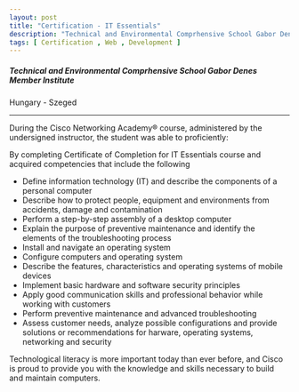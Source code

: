 ```yaml
---
layout: post
title: "Certification - IT Essentials"
description: "Technical and Environmental Comprhensive School Gabor Denes Member Institute"
tags: [ Certification , Web , Development ]
---
```


##### Technical and Environmental Comprhensive School Gabor Denes Member Institute

Hungary - Szeged <a href="/assets/files/certifications/IT_Essentials.pdf" download><i class="fas fa-file-download cursor-pointer float-right text-teal text-xl" title="{{ page.title }}.pdf"></i></a>

---

During the Cisco Networking Academy® course, administered by the undersigned instructor, the student was able to proficiently:

By completing Certificate of Completion for IT Essentials course and acquired competencies that include the following

- Define information technology (IT) and describe the components of a personal computer
- Describe how to protect people, equipment and environments from accidents, damage and contamination
- Perform a step-by-step assembly of a desktop computer
- Explain the purpose of preventive maintenance and identify the elements of the troubleshooting process
- Install and navigate an operating system
- Configure computers and operating system
- Describe the features, characteristics and operating systems of mobile devices
- Implement basic hardware and software security principles
- Apply good communication skills and professional behavior while working with customers
- Perform preventive maintenance and advanced troubleshooting
- Assess customer needs, analyze possible configurations and provide solutions or recommendations for harware, operating systems, networking and security

Technological literacy is more important today than ever before, and Cisco is proud to provide you with the knowledge and skills necessary to build and maintain computers.